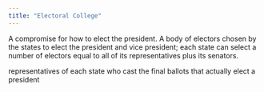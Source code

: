 ```yaml
---
title: "Electoral College"
---
```

A compromise for how to elect the president. A body of electors chosen by the states to elect the president and vice president; each state can select a number of electors equal to all of its representatives plus its senators.

representatives of each state who cast the final ballots that actually elect a president

